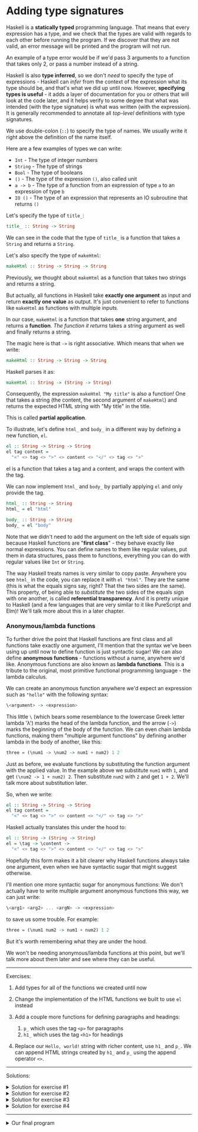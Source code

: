 # Adding type signatures

Haskell is a **statically typed** programming language. That means that every
expression has a type, and we check that the types are valid with
regards to each other before running the program. If we discover that
they are not valid, an error message will be printed and the program
will not run.

An example of a type error would be if we'd pass 3 arguments to a function
that takes only 2, or pass a number instead of a string.

Haskell is also **type inferred**, so we don't *need* to specify the type
of expressions - Haskell can *infer* from the context of the expression
what its type should be, and that's what we did up until now. However, **specifying
types is useful** - it adds a layer of documentation for you or others
that will look at the code later, and it helps verify to some degree
that what was intended (with the type signature) is what was
written (with the expression). It is generally recommended to annotate all *top-level*
definitions with type signatures.

We use double-colon (`::`) to specify the type of names. We usually
write it right above the definition of the name itself.

Here are a few examples of types we can write:

- `Int` - The type of integer numbers
- `String` - The type of strings
- `Bool` - The type of booleans
- `()` - The type of the expression `()`, also called unit
- `a -> b` - The type of a function from an expression of type `a` to an expression of type `b`
- `IO ()` - The type of an expression that represents an IO subroutine that returns `()`

Let's specify the type of `title_`:

```hs
title_ :: String -> String
```

We can see in the code that the type of `title_` is a function that takes
a `String` and returns a `String`.

Let's also specify the type of `makeHtml`:

```hs
makeHtml :: String -> String -> String
```

Previously, we thought about `makeHtml` as a function that takes
two strings and returns a string.

But actually, all functions in Haskell take **exactly one argument** as input
and return **exactly one value** as output. It's just convenient to refer
to functions like `makeHtml` as functions with multiple inputs.

In our case, `makeHtml` is a function that takes **one** string argument,
and returns a **function**. _The function it returns_ takes a string argument
as well and finally returns a string.

The magic here is that `->` is right associative. Which means that when we write:

```hs
makeHtml :: String -> String -> String
```

Haskell parses it as:

```hs
makeHtml :: String -> (String -> String)
```

Consequently, the expression `makeHtml "My title"` is also a function!
One that takes a string (the content, the second argument of `makeHtml`)
and returns the expected HTML string with "My title" in the title.

This is called **partial application**.

To illustrate, let's define `html_` and `body_` in a different way by
defining a new function, `el`.

```hs
el :: String -> String -> String
el tag content =
  "<" <> tag <> ">" <> content <> "</" <> tag <> ">"
```

el is a function that takes a tag and a content, and wraps the content
with the tag.

We can now implement `html_` and `body_` by partially applying `el` and
only provide the tag.

```hs
html_ :: String -> String
html_ = el "html"

body_ :: String -> String
body_ = el "body"
```

Note that we didn't need to add the argument on the left side of
equals sign because Haskell functions are "**first class**" - they behave
exactly like normal expressions. You can define names to them like
regular values, put them in data structures, pass them to functions,
everything you can do with regular values like `Int` or `String`.

The way Haskell treats names is very similar to copy paste. Anywhere
you see `html_` in the code, you can replace it with `el "html"`. They are
the same (this is what the equals signs say, right? That the two sides
are the same). This property, of being able to *substitute* the two sides of the
equals sign with one another, is called **referential transparency**. And
it is pretty unique to Haskell (and a few languages that are very
similar to it like PureScript and Elm)! We'll talk more about this in a later chapter.

### Anonymous/lambda functions

To further drive the point that Haskell functions are first class and
all functions take exactly one argument,
I'll mention that the syntax we've been using up until
now to define function is just syntactic sugar! We can also define
**anonymous functions** - functions without a name, anywhere we'd like.
Anonymous functions are also known as **lambda functions**.
This is a tribute to the original, most primitive
functional programming language - the lambda calculus.

We can create an anonymous function anywhere we'd expect an expression
such as `"hello"` with the following syntax:

```hs
\<argument> -> <expression>
```

This little `\` (which bears some resemblance to the lowercase Greek letter lambda 'λ')
marks the head of the lambda function,
and the arrow (`->`) marks the beginning of the body of the function.
We can even chain lambda functions, making them "multiple argument functions" by
defining another lambda in the body of another, like this:

```hs
three = (\num1 -> \num2 -> num1 + num2) 1 2
```

Just as before, we evaluate functions by substituting the function argument with
the applied value. In the example above we substitute `num1` with `1`, and get
`(\num2 -> 1 + num2) 2`. Then substitute `num2` with `2` and get `1 + 2`.
We'll talk more about substitution later.

So, when we write:

```hs
el :: String -> String -> String
el tag content =
  "<" <> tag <> ">" <> content <> "</" <> tag <> ">"
```

Haskell actually translates this under the hood to:

```hs
el :: String -> (String -> String)
el = \tag -> \content ->
  "<" <> tag <> ">" <> content <> "</" <> tag <> ">"
```

Hopefully this form makes it a bit clearer why Haskell functions
always take one argument, even when we have syntactic sugar that
might suggest otherwise.

I'll mention one more syntactic sugar for anonymous functions:
We don't actually have to write multiple argument anonymous functions
this way, we can just write: 

```hs
\<arg1> <arg2> ... <argN> -> <expression>
```

to save us some trouble. For example:

```hs
three = (\num1 num2 -> num1 + num2) 1 2
```

But it's worth remembering what they are under the hood.

We won't be needing anonymous/lambda functions at this point,
but we'll talk more about them later and see where they can be useful.

---

Exercises:

1. Add types for all of the functions we created until now

2. Change the implementation of the HTML functions we built to use `el` instead

3. Add a couple more functions for defining paragraphs and headings:
   1. `p_` which uses the tag `<p>` for paragraphs
   2. `h1_` which uses the tag `<h1>` for headings

4. Replace our `Hello, world!` string with richer content, use `h1_` and `p_`.
   We can append HTML strings created by `h1_` and `p_` using the append operator `<>`.

---

Solutions:

<details>
  <summary>Solution for exercise #1</summary>
  
  ```hs
  myhtml :: String
  myhtml = makeHtml "Hello title" "Hello, world!"

  makeHtml :: String -> String -> String
  makeHtml title content = html_ (head_ (title_ title) <> body_ content)

  html_ :: String -> String
  html_ content = "<html>" <> content <> "</html>"
     
  body_ :: String -> String
  body_ content = "<body>" <> content <> "</body>"

  head_ :: String -> String
  head_ content = "<head>" <> content <> "</head>"

  title_ :: String -> String
  title_ content = "<title>" <> content <> "</title>"
  ```

</details>

<details>
  <summary>Solution for exercise #2</summary>
  
  ```hs
  html_ :: String -> String
  html_ = el "html"
     
  body_ :: String -> String
  body_ = el "body"

  head_ :: String -> String
  head_ = el "head"

  title_ :: String -> String
  title_ = el "title"
  ```

</details>


<details>
  <summary>Solution for exercise #3</summary>
  
  ```hs
  p_ :: String -> String
  p_ = el "p"

  h1_ :: String -> String
  h1_ = el "h1"
  ```

</details>

<details>
  <summary>Solution for exercise #4</summary>
  
  ```hs
  myhtml :: String
  myhtml =
    makeHtml
      "Hello title"
      (h1_ "Hello, world!" <> p_ "Let's learn about Haskell!")
  ```

</details>



---

<details>
  <summary>Our final program</summary>
  
  ```hs
  -- hello.hs

  main :: IO ()
  main = putStrLn myhtml

  myhtml :: String
  myhtml =
    makeHtml
      "Hello title"
      (h1_ "Hello, world!" <> p_ "Let's learn about Haskell!")


  makeHtml :: String -> String -> String
  makeHtml title content = html_ (head_ (title_ title) <> body_ content)

  html_ :: String -> String
  html_ = el "html"
     
  body_ :: String -> String
  body_ = el "body"

  head_ :: String -> String
  head_ = el "head"

  title_ :: String -> String
  title_ = el "title"

  p_ :: String -> String
  p_ = el "p"

  h1_ :: String -> String
  h1_ = el "h1"

  el :: String -> String -> String
  el tag content =
    "<" <> tag <> ">" <> content <> "</" <> tag <> ">"
  ```

</details>
